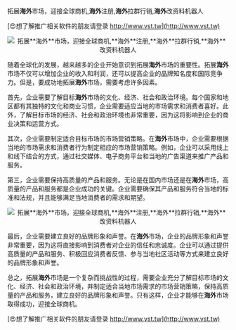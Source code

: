 拓展**海外**市场，迎接全球商机,**海外**注册,**海外**拉群行销,**海外**改资料机器人

[😍想了解推广相关软件的朋友请登录 http://www.vst.tw](http://www.vst.tw)

 <center><img src="https://vst.tw/MP4/tuiguang/png/2.png" alt="拓展**海外**市场，迎接全球商机,**海外**注册,**海外**拉群行销,**海外**改资料机器人"></center>

随着全球化的发展，越来越多的企业开始意识到拓展**海外**市场的重要性。拓展**海外**市场不仅可以增加企业的收入和利润，还可以提高企业的品牌知名度和国际竞争力。但是，要成功地拓展**海外**市场，需要考虑许多因素。

首先，企业需要了解目标**海外**市场的文化、经济、社会和政治环境。每个国家和地区都有其独特的文化和商业习惯，企业需要适应当地的市场需求和消费者喜好。此外，了解目标市场的经济、社会和政治环境也非常重要，因为这将影响到企业的商业决策和运营方式。

其次，企业需要制定适合目标市场的市场营销策略。在**海外**市场中，企业需要根据当地的市场需求和消费者行为制定相应的市场营销策略。例如，企业可以采用线上和线下结合的方式，通过社交媒体、电子商务平台和当地的广告渠道来推广产品和服务。

第三，企业需要保持高质量的产品和服务。无论是在国内市场还是在**海外**市场，高质量的产品和服务都是企业成功的关键。企业需要确保其产品和服务符合当地的标准和法规，并且能够满足当地消费者的需求和期望。

 <center><img src="https://vst.tw/MP4/tuiguang/png/2.png" alt="拓展**海外**市场，迎接全球商机,**海外**注册,**海外**拉群行销,**海外**改资料机器人"></center>

最后，企业需要建立良好的品牌形象和声誉。在**海外**市场，企业的品牌形象和声誉非常重要，因为这将直接影响到消费者对企业的信任和忠诚度。企业可以通过提供高质量的产品和服务、积极回应消费者反馈、参与当地社区活动等方式来建立良好的品牌形象和声誉。

总之，拓展**海外**市场是一个复杂而挑战性的过程，需要企业充分了解目标市场的文化、经济、社会和政治环境，并制定适合当地市场需求的市场营销策略，保持高质量的产品和服务，建立良好的品牌形象和声誉。只有这样，企业才能够在**海外**市场取得成功，迎接全球商机。

[😍想了解推广相关软件的朋友请登录 http://www.vst.tw](http://www.vst.tw)



